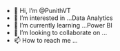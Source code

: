 - 👋 Hi, I’m @PunithVT
- 👀 I’m interested in ...Data Analytics
- 🌱 I’m currently learning ...Power BI
- 💞️ I’m looking to collaborate on ...
- 📫 How to reach me ...

<!---
PunithVT/PunithVT is a ✨ special ✨ repository because its `README.md` (this file) appears on your GitHub profile.
You can click the Preview link to take a look at your changes.
--->
